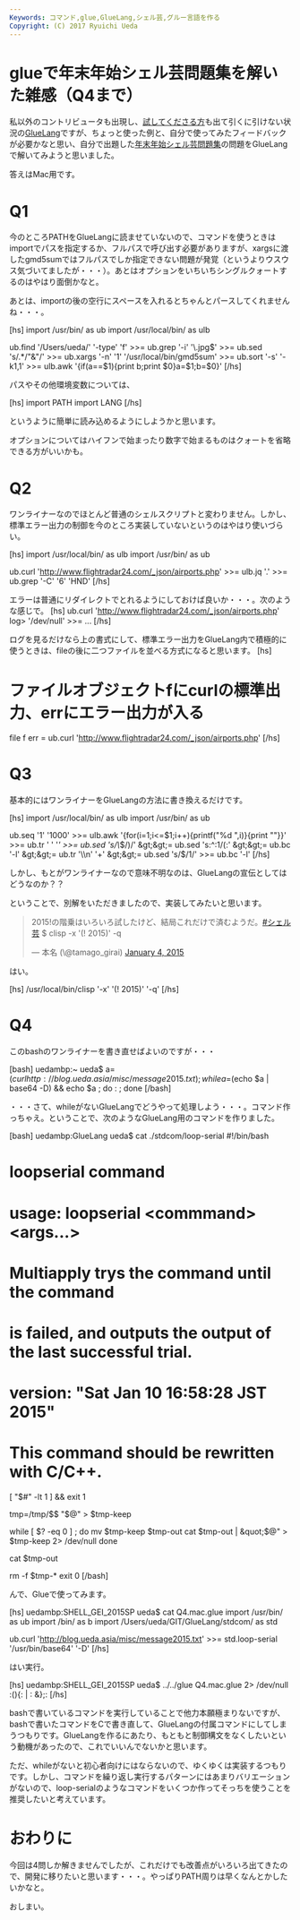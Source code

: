 ```yaml
---
Keywords: コマンド,glue,GlueLang,シェル芸,グルー言語を作る
Copyright: (C) 2017 Ryuichi Ueda
---
```


# glueで年末年始シェル芸問題集を解いた雑感（Q4まで）
私以外のコントリビュータも出現し、<a href="http://cordea.hatenadiary.com/entry/2015/01/09/160647" target="_blank">試してくださる方</a>も出て引くに引けない状況の<a href="https://github.com/ryuichiueda/GlueLang" target="_blank">GlueLang</a>ですが、ちょっと使った例と、自分で使ってみたフィードバックが必要かなと思い、自分で出題した<a href="http://blog.ueda.asia/?p=4821" title="【解答】年末年始シェル芸問題集" target="_blank">年末年始シェル芸問題集</a>の問題をGlueLangで解いてみようと思いました。

答えはMac用です。

<h1>Q1</h1>

今のところPATHをGlueLangに読ませていないので、コマンドを使うときはimportでパスを指定するか、フルパスで呼び出す必要がありますが、xargsに渡したgmd5sumではフルパスでしか指定できない問題が発覚（というよりウスウス気づいてましたが・・・）。あとはオプションをいちいちシングルクォートするのはやはり面倒かなと。

あとは、importの後の空行にスペースを入れるとちゃんとパースしてくれませんね・・・。

[hs]
import /usr/bin/ as ub
import /usr/local/bin/ as ulb

ub.find '/Users/ueda/' '-type' 'f' &gt;&gt;=
ub.grep '-i' '\\.jpg$' &gt;&gt;=
ub.sed 's/.*/&quot;&amp;&quot;/' &gt;&gt;=
ub.xargs '-n' '1' '/usr/local/bin/gmd5sum' &gt;&gt;=
ub.sort '-s' '-k1,1' &gt;&gt;=
ulb.awk '{if(a==$1){print b;print $0}a=$1;b=$0}'
[/hs]

パスやその他環境変数については、

[hs]
import PATH
import LANG
[/hs]

というように簡単に読み込めるようにしようかと思います。

オプションについてはハイフンで始まったり数字で始まるものはクォートを省略できる方がいいかも。


<h1>Q2</h1>

ワンライナーなのでほとんど普通のシェルスクリプトと変わりません。しかし、標準エラー出力の制御を今のところ実装していないというのはやはり使いづらい。

[hs]
import /usr/local/bin/ as ulb
import /usr/bin/ as ub

ub.curl 'http://www.flightradar24.com/_json/airports.php' &gt;&gt;=
ulb.jq '.' &gt;&gt;= ub.grep '-C' '6' 'HND'
[/hs]

エラーは普通にリダイレクトでとれるようにしておけば良いか・・・。次のような感じで。
[hs]
ub.curl 'http://www.flightradar24.com/_json/airports.php' log&gt; '/dev/null' &gt;&gt;= ...
[/hs]

ログを見るだけなら上の書式にして、標準エラー出力をGlueLang内で積極的に使うときは、fileの後に二つファイルを並べる方式になると思います。
[hs]

# ファイルオブジェクトfにcurlの標準出力、errにエラー出力が入る
file f err = ub.curl 'http://www.flightradar24.com/_json/airports.php'
[/hs]

<h1>Q3</h1>

基本的にはワンライナーをGlueLangの方法に書き換えるだけです。

[hs]
import /usr/local/bin/ as ulb
import /usr/bin/ as ub

ub.seq '1' '1000' &gt;&gt;=
ulb.awk '{for(i=1;i&lt;=$1;i++){printf(&quot;%d &quot;,i)}{print &quot;&quot;}}' &gt;&gt;=
ub.tr ' ' '*' &gt;&gt;=
ub.sed 's/\\*$/)/' &gt;&gt;=
ub.sed 's:^:1/(:' &gt;&gt;=
ub.bc '-l' &gt;&gt;= 
ub.tr '\\n' '+' &gt;&gt;=
ub.sed 's/$/1/' &gt;&gt;=
ub.bc '-l' 
[/hs]

しかし、もとがワンライナーなので意味不明なのは、GlueLangの宣伝としてはどうなのか？？


ということで、別解をいただきましたので、実装してみたいと思います。

<blockquote class="twitter-tweet" data-partner="tweetdeck"><p>2015!の階乗はいろいろ試したけど、結局これだけで済むようだ。<a href="https://twitter.com/hashtag/%E3%82%B7%E3%82%A7%E3%83%AB%E8%8A%B8?src=hash">#シェル芸</a> $ clisp -x &#39;(! 2015)&#39; -q</p>&mdash; 本名 (\@tamago_girai) <a href="https://twitter.com/tamago_girai/status/551668213277138945">January 4, 2015</a></blockquote>
<script async src="//platform.twitter.com/widgets.js" charset="utf-8"></script>

はい。

[hs]
/usr/local/bin/clisp '-x' '(! 2015)' '-q'
[/hs]

<h1>Q4</h1>

このbashのワンライナーを書き直せばよいのですが・・・

[bash]
uedambp:~ ueda$ a=$(curl http://blog.ueda.asia/misc/message2015.txt) ; 
while a=$(echo $a | base64 -D) &amp;&amp; echo $a ; do : ; done
[/bash]

・・・さて、whileがないGlueLangでどうやって処理しよう・・・。コマンド作っちゃえ。ということで、次のようなGlueLang用のコマンドを作りました。

[bash]
uedambp:GlueLang ueda$ cat ./stdcom/loop-serial 
#!/bin/bash

# loopserial command

# usage: loopserial &lt;commmand&gt; &lt;args...&gt;

# Multiapply trys the command until the command

# is failed, and outputs the output of the last successful trial.


# version: &quot;Sat Jan 10 16:58:28 JST 2015&quot;


# This command should be rewritten with C/C++.

[ &quot;$#&quot; -lt 1 ] &amp;&amp; exit 1

tmp=/tmp/$$
&quot;$\@&quot; &gt; $tmp-keep

while [ $? -eq 0 ] ; do
	mv $tmp-keep $tmp-out
	cat $tmp-out | &quot;$\@&quot; &gt; $tmp-keep 2&gt; /dev/null
done

cat $tmp-out

rm -f $tmp-*
exit 0
[/bash]

んで、Glueで使ってみます。

[hs]
uedambp:SHELL_GEI_2015SP ueda$ cat Q4.mac.glue 
import /usr/bin/ as ub
import /bin/ as b
import /Users/ueda/GIT/GlueLang/stdcom/ as std

ub.curl 'http://blog.ueda.asia/misc/message2015.txt' &gt;&gt;=
std.loop-serial '/usr/bin/base64' '-D'
[/hs]

はい実行。

[hs]
uedambp:SHELL_GEI_2015SP ueda$ ../../glue Q4.mac.glue 2&gt; /dev/null
:(){: | : &amp;};:
[/hs]

bashで書いているコマンドを実行していることで他力本願極まりないですが、bashで書いたコマンドをCで書き直して、GlueLangの付属コマンドにしてしまうつもりです。GlueLangを作るにあたり、もともと制御構文をなくしたいという動機があったので、これでいいんでないかと思います。

ただ、whileがないと初心者向けにはならないので、ゆくゆくは実装するつもりです。しかし、コマンドを繰り返し実行するパターンにはあまりバリエーションがないので、loop-serialのようなコマンドをいくつか作ってそっちを使うことを推奨したいと考えています。

 <h1>おわりに</h1>

今回は4問しか解きませんでしたが、これだけでも改善点がいろいろ出てきたので、開発に移りたいと思います・・・。やっぱりPATH周りは早くなんとかしたいかなと。


おしまい。
